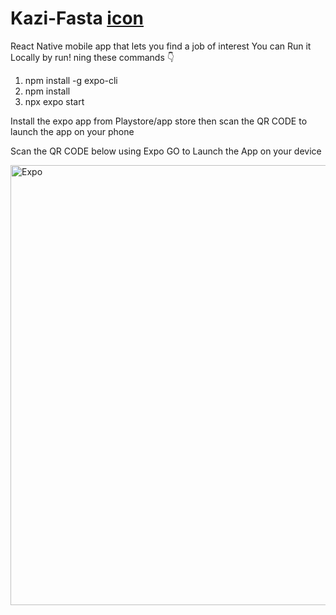 # Kazi-Fasta [icon](https://github.com/dericking01/Kazi-Fasta/assets/83717235/d6a6ab0a-7c99-4b55-8cd7-59427c04c895)
React Native mobile app that lets you find a job of interest
You can Run it Locally by run!
ning these commands 👇
1. npm install -g expo-cli
2. npm install
3. npx expo start

Install the expo app from Playstore/app store then scan the QR CODE to launch the app on your phone

Scan the QR CODE below using Expo GO to Launch the App on your device





<img width="704" alt="Expo" src="https://github.com/dericking01/Kazi-Fasta/assets/83717235/ce8c0af3-c9e3-495c-ae54-a8dbe55f15dd">
